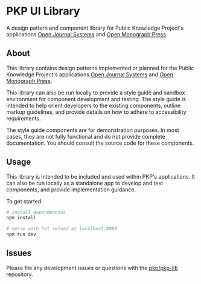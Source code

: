 # PKP UI Library

A design pattern and component library for Public Knowledge Project's applications [Open Journal Systems](https://pkp.sfu.ca/ojs/) and [Open Monograph Press](https://pkp.sfu.ca/omp/).

## About

This library contains design patterns implemented or planned for the Public Knowledge Project's applications [Open Journal Systems](https://pkp.sfu.ca/ojs/) and [Open Monograph Press](https://pkp.sfu.ca/omp/).

This library can also be run locally to provide a style guide and sandbox environment for component development and testing. The style guide is intended to help orient developers to the existing components, outline markup guidelines, and provide details on how to adhere to accessibility requirements.

The style guide components are for demonstration purposes. In most cases, they are not fully functional and do not provide complete documentation. You should consult the source code for these components.

## Usage

This library is intended to be included and used within PKP's applications. It can also be run locally as a standalone app to develop and test components, and provide implementation guidance.

To get started:

``` bash
# install dependencies
npm install

# serve with hot reload at localhost:8080
npm run dev
```

## Issues

Please file any development issues or questions with the [pkp/pkp-lib](https://github.com/pkp/pkp-lib) repository.
